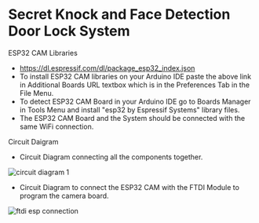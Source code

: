 # Secret Knock and Face Detection Door Lock System

 ESP32 CAM Libraries
 - https://dl.espressif.com/dl/package_esp32_index.json
 - To install ESP32 CAM libraries on your Arduino IDE paste the above link in Additional Boards URL textbox which is in the Preferences Tab in the File Menu.
 - To detect ESP32 CAM Board in your Arduino IDE go to Boards Manager in Tools Menu and install "esp32 by Espressif Systems" library files.
 - The ESP32 CAM Board and the System should be connected with the same WiFi connection.

 Circuit Daigram 
 - Circuit Diagram connecting all the components together.
 
![circuit diagram 1](https://user-images.githubusercontent.com/72393587/183584455-bc5e5bba-ed29-497e-9d80-9245df2d6a60.jpg)

 - Circuit Diagram to connect the ESP32 CAM with the FTDI Module to program the camera board.
 
![ftdi esp connection](https://user-images.githubusercontent.com/72393587/183584474-22fbdb62-c8d9-4acc-afdc-5d5ea1df1914.jpg)
